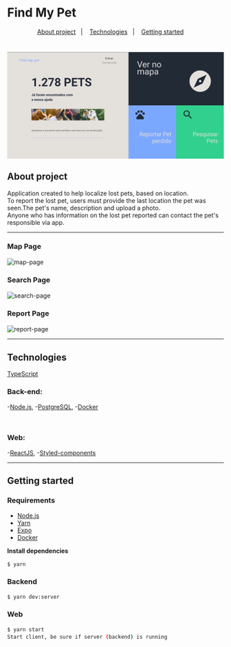# Find My Pet

<p align="center">
  <a href="#about-project">About project</a>&nbsp;&nbsp;&nbsp;|&nbsp;&nbsp;&nbsp;
  <a href="#technologies">Technologies</a>&nbsp;&nbsp;&nbsp;|&nbsp;&nbsp;&nbsp;
  <a href="#getting-started">Getting started</a>&nbsp;&nbsp;&nbsp;&nbsp;&nbsp;&nbsp;
</p>

<h1 align="center">
  <img align="center" alt="map-page" width="640px" src="web/.github/home-find-my-pet.png" />
</h1>
  
## About project

Application created to help localize lost pets, based on location. <br/>
To report the lost pet, users must provide the last location the pet was seen.The pet's name, description and upload a photo. <br/>
Anyone who has information on the lost pet reported can contact the pet's responsible via app.

---

  ### Map Page
  <img align="center" alt="map-page" width="640px" src="https://media4.giphy.com/media/DlRwIxWpJSDHBX33t6/giphy.gif" />

  ### Search Page
  <img align="center" alt="search-page" width="640px" src="https://media1.giphy.com/media/hkZRb22CTD0PyolUFR/giphy.gif" />

  ### Report Page
  <img align="center" alt="report-page" width="640px" src="https://media3.giphy.com/media/0r4oVfLPxyVzZ7L7EZ/giphy.gif" />
  
---  

## Technologies

[TypeScript](https://www.typescriptlang.org/)
<br/>

### Back-end: 
-[Node.js](https://nodejs.org/en/), 
-[PostgreSQL](https://www.postgresql.org/), 
-[Docker](https://www.docker.com/)

<br/>

### Web:
-[ReactJS](https://reactjs.org/), 
-[Styled-components](https://styled-components.com/)

 
---

## Getting started


### Requirements

- [Node.js](https://nodejs.org/en/)
- [Yarn](https://classic.yarnpkg.com/)
- [Expo](https://expo.io/)
- [Docker](https://www.docker.com/)

**Install dependencies**

```sh
$ yarn
```


### Backend

```sh
$ yarn dev:server
```

### Web

```sh
$ yarn start
Start client, be sure if server (backend) is running
```
